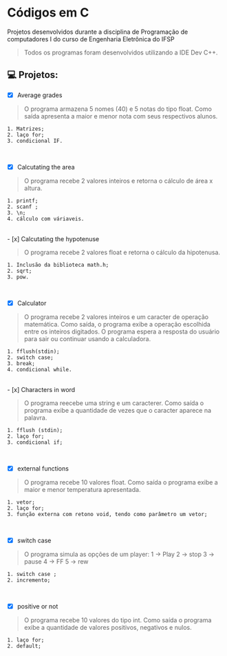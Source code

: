 # Códigos em C
Projetos desenvolvidos durante a disciplina de Programação de computadores I do curso de Engenharia Eletrônica do IFSP

> Todos os programas foram desenvolvidos utilizando a IDE Dev C++.


## 💻 Projetos:


- [x] Average grades

> O programa armazena 5 nomes (40) e 5 notas do tipo float. Como saída apresenta a maior e menor nota com seus respectivos alunos.

```
1. Matrizes;
2. laço for; 
3. condicional IF.
```
<br>

- [x] Calcutating the area

> O programa recebe 2 valores inteiros e retorna o cálculo de área x altura.

```
1. printf;
2. scanf ;
3. \n;
4. cálculo com váriaveis.
```

<br>
- [x] Calcutating the hypotenuse

> O programa recebe 2 valores float e retorna o cálculo da hipotenusa.

```
1. Inclusão da biblioteca math.h;
2. sqrt;
3. pow.
```
<br>

- [x] Calculator

> O programa recebe 2 valores inteiros e um caracter de operação matemática. Como saída, o programa exibe a operação escolhida entre os inteiros digitados. O programa espera a resposta do usuário para sair ou continuar usando a calculadora.

```
1. fflush(stdin);
2. switch case;
3. break;
4. condicional while.
```

<br>
- [x] Characters in word

> O programa reecebe uma string e um caracterer. Como saída o programa exibe a quantidade de vezes que o caracter aparece na palavra.

```
1. fflush (stdin);
2. laço for;
3. condicional if;
```
<br>

- [x] external functions

> O programa recebe 10 valores float. Como saída o programa exibe a maior e menor temperatura apresentada.

```
1. vetor;
2. laço for;
3. função externa com retono void, tendo como parâmetro um vetor;
```
<br>

- [x] switch case

> O programa simula as opções de um player:
> 1 -> Play
> 2 -> stop
> 3 -> pause
> 4 -> FF
> 5 -> rew

```
1. switch case ;
2. incremento;
```
<br>

- [x] positive or not

> O programa recebe 10 valores do tipo int. Como saída o programa exibe a quantidade de valores positivos, negativos e nulos.

```
1. laço for;
2. default;
```



